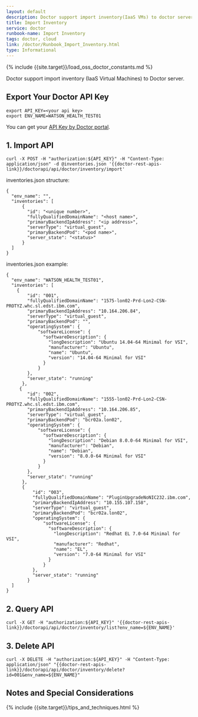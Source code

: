 ```yaml
---
layout: default
description: Doctor support import inventory(IaaS VMs) to doctor server.
title: Import Inventory
service: doctor
runbook-name: Import Inventory
tags: doctor, cloud
link: /doctor/Runbook_Import_Inventory.html
type: Informational
---
```


{% include {{site.target}}/load_oss_doctor_constants.md %}

Doctor support import inventory (IaaS Virtual Machines) to Doctor server.

## Export Your Doctor API Key

```
export API_KEY=<your api key>
export ENV_NAME=WATSON_HEALTH_TEST01
```

You can get your [API Key by Doctor portal]({{site.baseurl}}/docs/runbooks/doctor/Runbook_how_to_get_doctor_api_key.html).

## 1. Import API

```
curl -X POST -H "authorization:${API_KEY}" -H "Content-Type: application/json" -d @inventories.json '{{doctor-rest-apis-link}}/doctorapi/api/doctor/inventory/import'
```

inventories.json structure:

```
{
  "env_name": "",
  "inventories": [
      {
        "id": "<unique number>",
        "fullyQualifiedDomainName": "<host name>",
        "primaryBackendIpAddress": "<ip address>",
        "serverType": "virtual_guest",
        "primaryBackendPod": "<pod name>",
        "server_state": "<status>"
      }
  ]
}
```
inventories.json example:

```
{
  "env_name": "WATSON_HEALTH_TEST01",
  "inventories": [
    {
        "id": "001",
        "fullyQualifiedDomainName": "1575-lon02-Prd-Lon2-CSN-PROTYZ.whc.sl.edst.ibm.com",
        "primaryBackendIpAddress": "10.164.206.84",
        "serverType": "virtual_guest",
        "primaryBackendPod": "",
        "operatingSystem": {
            "softwareLicense": {
              "softwareDescription": {
                "longDescription": "Ubuntu 14.04-64 Minimal for VSI",
                "manufacturer": "Ubuntu",
                "name": "Ubuntu",
                "version": "14.04-64 Minimal for VSI"
              }
            }
        },
        "server_state": "running"
      },
     {
        "id": "002",
        "fullyQualifiedDomainName": "1555-lon02-Prd-Lon2-CSN-PROTYZ.whc.sl.edst.ibm.com",
        "primaryBackendIpAddress": "10.164.206.85",
        "serverType": "virtual_guest",
        "primaryBackendPod": "bcr02a.lon02",
        "operatingSystem": {
            "softwareLicense": {
              "softwareDescription": {
                "longDescription": "Debian 8.0.0-64 Minimal for VSI",
                "manufacturer": "Debian",
                "name": "Debian",
                "version": "8.0.0-64 Minimal for VSI"
              }
            }
        },
        "server_state": "running"
      },
      {
          "id": "003",
          "fullyQualifiedDomainName": "PluginUpgradeNoNIC232.ibm.com",
          "primaryBackendIpAddress": "10.155.107.158",
          "serverType": "virtual_guest",
          "primaryBackendPod": "bcr02a.lon02",
          "operatingSystem": {
              "softwareLicense": {
                "softwareDescription": {
                  "longDescription": "Redhat EL 7.0-64 Minimal for VSI",
                  "manufacturer": "Redhat",
                  "name": "EL",
                  "version": "7.0-64 Minimal for VSI"
                }
              }
          },
          "server_state": "running"
        }
  ]
}
```

## 2. Query API

```
curl -X GET -H "authorization:${API_KEY}" '{{doctor-rest-apis-link}}/doctorapi/api/doctor/inventory/list?env_name=${ENV_NAME}'

```

## 3. Delete API


```
curl -X DELETE -H "authorization:${API_KEY}" -H "Content-Type: application/json" "{{doctor-rest-apis-link}}/doctorapi/api/doctor/inventory/delete?id=001&env_name=${ENV_NAME}"

```

## Notes and Special Considerations

{% include {{site.target}}/tips_and_techniques.html %}
